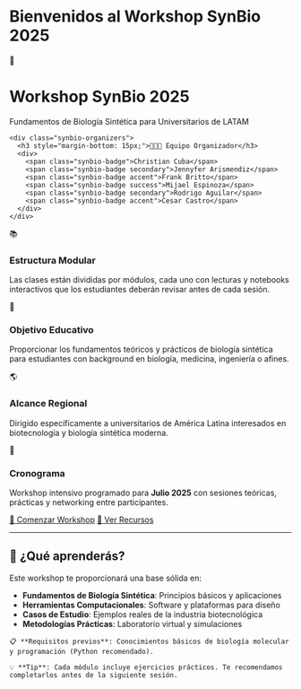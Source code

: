 # Bienvenidos al Workshop SynBio 2025

<div class="synbio-hero">
  <div class="synbio-hero-content">
    <span class="synbio-emoji">🧬</span>
    <h1 class="synbio-title">Workshop SynBio 2025</h1>
    <p class="synbio-subtitle">Fundamentos de Biología Sintética para Universitarios de LATAM</p>
    
    <div class="synbio-organizers">
      <h3 style="margin-bottom: 15px;">👩🏽‍🔬 Equipo Organizador</h3>
      <div>
        <span class="synbio-badge">Christian Cuba</span>
        <span class="synbio-badge secondary">Jennyfer Arismendiz</span>
        <span class="synbio-badge accent">Frank Britto</span>
        <span class="synbio-badge success">Mijael Espinoza</span>
        <span class="synbio-badge secondary">Rodrigo Aguilar</span>
        <span class="synbio-badge accent">Cesar Castro</span>
      </div>
    </div>
  </div>
</div>

<div class="synbio-info-grid">
  <div class="synbio-card">
    <span class="synbio-card-icon">📚</span>
    <h3>Estructura Modular</h3>
    <p>Las clases están divididas por módulos, cada uno con lecturas y notebooks interactivos que los estudiantes deberán revisar antes de cada sesión.</p>
  </div>
  
  <div class="synbio-card">
    <span class="synbio-card-icon">🧠</span>
    <h3>Objetivo Educativo</h3>
    <p>Proporcionar los fundamentos teóricos y prácticos de biología sintética para estudiantes con background en biología, medicina, ingeniería o afines.</p>
  </div>
  
  <div class="synbio-card">
    <span class="synbio-card-icon">🌎</span>
    <h3>Alcance Regional</h3>
    <p>Dirigido específicamente a universitarios de América Latina interesados en biotecnología y biología sintética moderna.</p>
  </div>
  
  <div class="synbio-card">
    <span class="synbio-card-icon">📅</span>
    <h3>Cronograma</h3>
    <p>Workshop intensivo programado para <strong>Julio 2025</strong> con sesiones teóricas, prácticas y networking entre participantes.</p>
  </div>
</div>

<div class="text-center py-4">
  <a href="modulos/introduccion" class="synbio-btn">🚀 Comenzar Workshop</a>
  <a href="recursos" class="synbio-btn synbio-btn-outline">📖 Ver Recursos</a>
</div>

---

## 🎯 ¿Qué aprenderás?

Este workshop te proporcionará una base sólida en:

- **Fundamentos de Biología Sintética**: Principios básicos y aplicaciones
- **Herramientas Computacionales**: Software y plataformas para diseño
- **Casos de Estudio**: Ejemplos reales de la industria biotecnológica
- **Metodologías Prácticas**: Laboratorio virtual y simulaciones

```{note}
📋 **Requisitos previos**: Conocimientos básicos de biología molecular y programación (Python recomendado).

💡 **Tip**: Cada módulo incluye ejercicios prácticos. Te recomendamos completarlos antes de la siguiente sesión.
